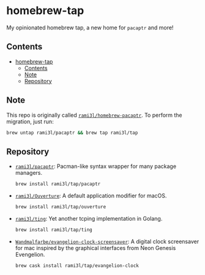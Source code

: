 # homebrew-tap

My opinionated homebrew tap, a new home for `pacaptr` and more!

## Contents

- [homebrew-tap](#homebrew-tap)
  - [Contents](#contents)
  - [Note](#note)
  - [Repository](#repository)

## Note

This repo is originally called [`rami3l/homebrew-pacaptr`](https://github.com/rami3l/homebrew-pacaptr). To perform the migration, just run:

```bash
brew untap rami3l/pacaptr && brew tap rami3l/tap
```

## Repository

- [`rami3l/pacaptr`](https://github.com/rami3l/pacaptr): Pacman-like syntax wrapper for many package managers.

    ```bash
    brew install rami3l/tap/pacaptr
    ```

- [`rami3l/Ouverture`](https://github.com/rami3l/Ouverture): A default application modifier for macOS.

    ```bash
    brew install rami3l/tap/ouverture
    ```

- [`rami3l/ting`](https://github.com/rami3l/ting): Yet another tcping implementation in Golang.

    ```bash
    brew install rami3l/tap/ting
    ```

- [`Wandmalfarbe/evangelion-clock-screensaver`](https://github.com/Wandmalfarbe/evangelion-clock-screensaver): A digital clock screensaver for mac inspired by the graphical interfaces from Neon Genesis Evengelion.

    ```bash
    brew cask install rami3l/tap/evangelion-clock
    ```
